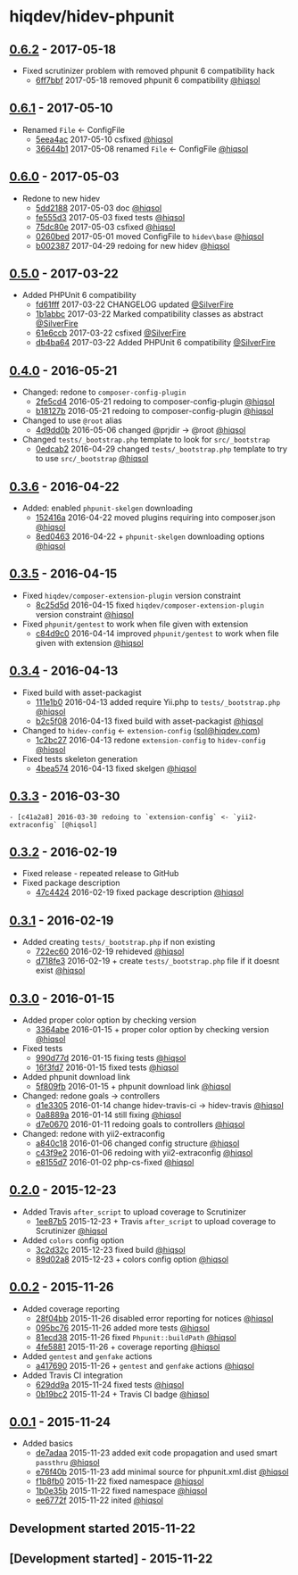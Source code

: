 # hiqdev/hidev-phpunit

## [0.6.2] - 2017-05-18

- Fixed scrutinizer problem with removed phpunit 6 compatibility hack
    - [6ff7bbf] 2017-05-18 removed phpunit 6 compatibility [@hiqsol]

## [0.6.1] - 2017-05-10

- Renamed `File` <- ConfigFile
    - [5eea4ac] 2017-05-10 csfixed [@hiqsol]
    - [36644b1] 2017-05-08 renamed `File` <- ConfigFile [@hiqsol]

## [0.6.0] - 2017-05-03

- Redone to new hidev
    - [5dd2188] 2017-05-03 doc [@hiqsol]
    - [fe555d3] 2017-05-03 fixed tests [@hiqsol]
    - [75dc80e] 2017-05-03 csfixed [@hiqsol]
    - [0260bed] 2017-05-01 moved ConfigFile to `hidev\base` [@hiqsol]
    - [b002387] 2017-04-29 redoing for new hidev [@hiqsol]

## [0.5.0] - 2017-03-22

- Added PHPUnit 6 compatibility
    - [fd61fff] 2017-03-22 CHANGELOG updated [@SilverFire]
    - [1b1abbc] 2017-03-22 Marked compatibility classes as abstract [@SilverFire]
    - [61e6ccb] 2017-03-22 csfixed [@SilverFire]
    - [db4ba64] 2017-03-22 Added PHPUnit 6 compatibility [@SilverFire]

## [0.4.0] - 2016-05-21

- Changed: redone to `composer-config-plugin`
    - [2fe5cd4] 2016-05-21 redoing to composer-config-plugin [@hiqsol]
    - [b18127b] 2016-05-21 redoing to composer-config-plugin [@hiqsol]
- Changed to use `@root` alias
    - [4d9dd0b] 2016-05-06 changed @prjdir -> @root [@hiqsol]
- Changed `tests/_bootstrap.php` template to look for `src/_bootstrap`
    - [0edcab2] 2016-04-29 changed `tests/_bootstrap.php` template to try to use `src/_bootstrap` [@hiqsol]

## [0.3.6] - 2016-04-22

- Added: enabled `phpunit-skelgen` downloading
    - [152416a] 2016-04-22 moved plugins requiring into composer.json [@hiqsol]
    - [8ed0463] 2016-04-22 + `phpunit-skelgen` downloading options [@hiqsol]

## [0.3.5] - 2016-04-15

- Fixed `hiqdev/composer-extension-plugin` version constraint
    - [8c25d5d] 2016-04-15 fixed `hiqdev/composer-extension-plugin` version constraint [@hiqsol]
- Fixed `phpunit/gentest` to work when file given with extension
    - [c84d9c0] 2016-04-14 improved `phpunit/gentest` to work when file given with extension [@hiqsol]

## [0.3.4] - 2016-04-13

- Fixed build with asset-packagist
    - [111e1b0] 2016-04-13 added require Yii.php to `tests/_bootstrap.php` [@hiqsol]
    - [b2c5f08] 2016-04-13 fixed build with asset-packagist [@hiqsol]
- Changed to `hidev-config` <- `extension-config` (sol@hiqdev.com)
    - [1c2bc27] 2016-04-13 redone `extension-config` to `hidev-config` [@hiqsol]
- Fixed tests skeleton generation
    - [4bea574] 2016-04-13 fixed skelgen [@hiqsol]

## [0.3.3] - 2016-03-30

    - [c41a2a8] 2016-03-30 redoing to `extension-config` <- `yii2-extraconfig` [@hiqsol]

## [0.3.2] - 2016-02-19

- Fixed release - repeated release to GitHub
- Fixed package description
    - [47c4424] 2016-02-19 fixed package description [@hiqsol]

## [0.3.1] - 2016-02-19

- Added creating `tests/_bootstrap.php` if non existing
    - [722ec60] 2016-02-19 rehideved [@hiqsol]
    - [d718fe3] 2016-02-19 + create `tests/_bootstrap.php` file if it doesnt exist [@hiqsol]

## [0.3.0] - 2016-01-15

- Added proper color option by checking version
    - [3364abe] 2016-01-15 + proper color option by checking version [@hiqsol]
- Fixed tests
    - [990d77d] 2016-01-15 fixing tests [@hiqsol]
    - [16f3fd7] 2016-01-15 fixed tests [@hiqsol]
- Added phpunit download link
    - [5f809fb] 2016-01-15 + phpunit download link [@hiqsol]
- Changed: redone goals -> controllers
    - [d1e3305] 2016-01-14 change hidev-travis-ci -> hidev-travis [@hiqsol]
    - [0a8889a] 2016-01-14 still fixing [@hiqsol]
    - [d7e0670] 2016-01-11 redoing goals to controllers [@hiqsol]
- Changed: redone with yii2-extraconfig
    - [a840c18] 2016-01-06 changed config structure [@hiqsol]
    - [c43f9e2] 2016-01-06 redoing with yii2-extraconfig [@hiqsol]
    - [e8155d7] 2016-01-02 php-cs-fixed [@hiqsol]

## [0.2.0] - 2015-12-23

- Added Travis `after_script` to upload coverage to Scrutinizer
    - [1ee87b5] 2015-12-23 + Travis `after_script` to upload coverage to Scrutinizer [@hiqsol]
- Added `colors` config option
    - [3c2d32c] 2015-12-23 fixed build [@hiqsol]
    - [89d02a8] 2015-12-23 + colors config option [@hiqsol]

## [0.0.2] - 2015-11-26

- Added coverage reporting
    - [28f04bb] 2015-11-26 disabled error reporting for notices [@hiqsol]
    - [095bc76] 2015-11-26 added more tests [@hiqsol]
    - [81ecd38] 2015-11-26 fixed `Phpunit::buildPath` [@hiqsol]
    - [4fe5881] 2015-11-26 + coverage reporting [@hiqsol]
- Added `gentest` and `genfake` actions
    - [a417690] 2015-11-26 + `gentest` and `genfake` actions [@hiqsol]
- Added Travis CI integration
    - [629dd9a] 2015-11-24 fixed tests [@hiqsol]
    - [0b19bc2] 2015-11-24 + Travis CI badge [@hiqsol]

## [0.0.1] - 2015-11-24

- Added basics
    - [de7adaa] 2015-11-23 added exit code propagation and used smart `passthru` [@hiqsol]
    - [e76f40b] 2015-11-23 add minimal source for phpunit.xml.dist [@hiqsol]
    - [f1b8fb0] 2015-11-22 fixed namespace [@hiqsol]
    - [1b0e35b] 2015-11-22 fixed namespace [@hiqsol]
    - [ee6772f] 2015-11-22 inited [@hiqsol]
## Development started 2015-11-22

## [Development started] - 2015-11-22

[@hiqsol]: https://github.com/hiqsol
[sol@hiqdev.com]: https://github.com/hiqsol
[@SilverFire]: https://github.com/SilverFire
[d.naumenko.a@gmail.com]: https://github.com/SilverFire
[@tafid]: https://github.com/tafid
[andreyklochok@gmail.com]: https://github.com/tafid
[@BladeRoot]: https://github.com/BladeRoot
[bladeroot@gmail.com]: https://github.com/BladeRoot
[2fe5cd4]: https://github.com/hiqdev/hidev-phpunit/commit/2fe5cd4
[b18127b]: https://github.com/hiqdev/hidev-phpunit/commit/b18127b
[4d9dd0b]: https://github.com/hiqdev/hidev-phpunit/commit/4d9dd0b
[0edcab2]: https://github.com/hiqdev/hidev-phpunit/commit/0edcab2
[152416a]: https://github.com/hiqdev/hidev-phpunit/commit/152416a
[8ed0463]: https://github.com/hiqdev/hidev-phpunit/commit/8ed0463
[8c25d5d]: https://github.com/hiqdev/hidev-phpunit/commit/8c25d5d
[c84d9c0]: https://github.com/hiqdev/hidev-phpunit/commit/c84d9c0
[111e1b0]: https://github.com/hiqdev/hidev-phpunit/commit/111e1b0
[b2c5f08]: https://github.com/hiqdev/hidev-phpunit/commit/b2c5f08
[1c2bc27]: https://github.com/hiqdev/hidev-phpunit/commit/1c2bc27
[4bea574]: https://github.com/hiqdev/hidev-phpunit/commit/4bea574
[c41a2a8]: https://github.com/hiqdev/hidev-phpunit/commit/c41a2a8
[47c4424]: https://github.com/hiqdev/hidev-phpunit/commit/47c4424
[722ec60]: https://github.com/hiqdev/hidev-phpunit/commit/722ec60
[d718fe3]: https://github.com/hiqdev/hidev-phpunit/commit/d718fe3
[3364abe]: https://github.com/hiqdev/hidev-phpunit/commit/3364abe
[990d77d]: https://github.com/hiqdev/hidev-phpunit/commit/990d77d
[16f3fd7]: https://github.com/hiqdev/hidev-phpunit/commit/16f3fd7
[5f809fb]: https://github.com/hiqdev/hidev-phpunit/commit/5f809fb
[d1e3305]: https://github.com/hiqdev/hidev-phpunit/commit/d1e3305
[0a8889a]: https://github.com/hiqdev/hidev-phpunit/commit/0a8889a
[d7e0670]: https://github.com/hiqdev/hidev-phpunit/commit/d7e0670
[a840c18]: https://github.com/hiqdev/hidev-phpunit/commit/a840c18
[c43f9e2]: https://github.com/hiqdev/hidev-phpunit/commit/c43f9e2
[e8155d7]: https://github.com/hiqdev/hidev-phpunit/commit/e8155d7
[1ee87b5]: https://github.com/hiqdev/hidev-phpunit/commit/1ee87b5
[3c2d32c]: https://github.com/hiqdev/hidev-phpunit/commit/3c2d32c
[89d02a8]: https://github.com/hiqdev/hidev-phpunit/commit/89d02a8
[28f04bb]: https://github.com/hiqdev/hidev-phpunit/commit/28f04bb
[095bc76]: https://github.com/hiqdev/hidev-phpunit/commit/095bc76
[81ecd38]: https://github.com/hiqdev/hidev-phpunit/commit/81ecd38
[4fe5881]: https://github.com/hiqdev/hidev-phpunit/commit/4fe5881
[a417690]: https://github.com/hiqdev/hidev-phpunit/commit/a417690
[629dd9a]: https://github.com/hiqdev/hidev-phpunit/commit/629dd9a
[0b19bc2]: https://github.com/hiqdev/hidev-phpunit/commit/0b19bc2
[de7adaa]: https://github.com/hiqdev/hidev-phpunit/commit/de7adaa
[e76f40b]: https://github.com/hiqdev/hidev-phpunit/commit/e76f40b
[f1b8fb0]: https://github.com/hiqdev/hidev-phpunit/commit/f1b8fb0
[1b0e35b]: https://github.com/hiqdev/hidev-phpunit/commit/1b0e35b
[ee6772f]: https://github.com/hiqdev/hidev-phpunit/commit/ee6772f
[1b1abbc]: https://github.com/hiqdev/hidev-phpunit/commit/1b1abbc
[61e6ccb]: https://github.com/hiqdev/hidev-phpunit/commit/61e6ccb
[db4ba64]: https://github.com/hiqdev/hidev-phpunit/commit/db4ba64
[Under development]: https://github.com/hiqdev/hidev-phpunit/compare/0.6.1...HEAD
[0.4.0]: https://github.com/hiqdev/hidev-phpunit/compare/0.3.6...0.4.0
[0.3.6]: https://github.com/hiqdev/hidev-phpunit/compare/0.3.5...0.3.6
[0.3.5]: https://github.com/hiqdev/hidev-phpunit/compare/0.3.4...0.3.5
[0.3.4]: https://github.com/hiqdev/hidev-phpunit/compare/0.3.3...0.3.4
[0.3.3]: https://github.com/hiqdev/hidev-phpunit/compare/0.3.2...0.3.3
[0.3.2]: https://github.com/hiqdev/hidev-phpunit/compare/0.3.1...0.3.2
[0.3.1]: https://github.com/hiqdev/hidev-phpunit/compare/0.3.0...0.3.1
[0.3.0]: https://github.com/hiqdev/hidev-phpunit/compare/0.2.0...0.3.0
[0.2.0]: https://github.com/hiqdev/hidev-phpunit/compare/0.0.2...0.2.0
[0.0.2]: https://github.com/hiqdev/hidev-phpunit/compare/0.0.1...0.0.2
[0.0.1]: https://github.com/hiqdev/hidev-phpunit/releases/tag/0.0.1
[fd61fff]: https://github.com/hiqdev/hidev-phpunit/commit/fd61fff
[0.5.0]: https://github.com/hiqdev/hidev-phpunit/compare/0.4.0...0.5.0
[fe555d3]: https://github.com/hiqdev/hidev-phpunit/commit/fe555d3
[75dc80e]: https://github.com/hiqdev/hidev-phpunit/commit/75dc80e
[0260bed]: https://github.com/hiqdev/hidev-phpunit/commit/0260bed
[b002387]: https://github.com/hiqdev/hidev-phpunit/commit/b002387
[5dd2188]: https://github.com/hiqdev/hidev-phpunit/commit/5dd2188
[0.6.0]: https://github.com/hiqdev/hidev-phpunit/compare/0.5.0...0.6.0
[5eea4ac]: https://github.com/hiqdev/hidev-phpunit/commit/5eea4ac
[36644b1]: https://github.com/hiqdev/hidev-phpunit/commit/36644b1
[0.6.1]: https://github.com/hiqdev/hidev-phpunit/compare/0.6.0...0.6.1
[6ff7bbf]: https://github.com/hiqdev/hidev-phpunit/commit/6ff7bbf
[0.6.2]: https://github.com/hiqdev/hidev-phpunit/compare/0.6.1...0.6.2
